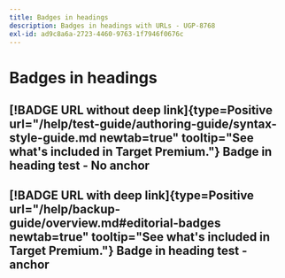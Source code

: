 ```yaml
---
title: Badges in headings
description: Badges in headings with URLs - UGP-8768
exl-id: ad9c8a6a-2723-4460-9763-1f7946f0676c
---
```

# Badges in headings

## [!BADGE URL without deep link]{type=Positive url="/help/test-guide/authoring-guide/syntax-style-guide.md newtab=true" tooltip="See what's included in Target Premium."} Badge in heading test - No anchor

## [!BADGE URL with deep link]{type=Positive url="/help/backup-guide/overview.md#editorial-badges newtab=true" tooltip="See what's included in Target Premium."} Badge in heading test - anchor
